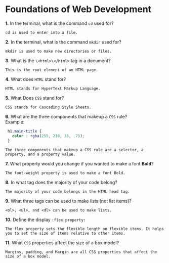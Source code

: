 # Foundations of Web Development

**1.** In the terminal, what is the command `cd` used for?
<!-- enter you answer in the space below -->
```
cd is used to enter into a file.
```

**2.** In the terminal, what is the command `mkdir` used for?
<!-- enter you answer in the space below -->
```
mkdir is used to make new directories or files. 
```

**3.** What is the `\<html>\</html>` tag in a document?
<!-- enter you answer in the space below -->
```
This is the root element of an HTML page. 
```

**4.** What does `HTML` stand for?
<!-- enter you answer in the space below -->
```
HTML stands for HyperText Markup Language.
```

**5.** What Does `CSS` stand for?
<!-- enter you answer in the space below -->
```
CSS stands for Cascading Style Sheets. 
```

**6.** What are the three components that makeup a `CSS` rule? <br> Example:
```css
 h1.main-title {
   color : rgba(255, 210, 33, .75);
 }
```
<!-- enter you answer in the space below -->
```
The three components that makeup a CSS rule are a selector, a property, and a property value. 
```

**7.** What property would you change if you wanted to make a font **Bold**?
<!-- enter you answer in the space below -->
```
The font-weight property is used to make a font Bold. 
```

**8.** In what tag does the majority of your code belong?
<!-- enter you answer in the space below -->
```
The majority of your code belongs in the HTML head tag.
```

**9.** What three tags can be used to make lists (not list items)?
<!-- enter you answer in the space below -->
```
<ol>, <ul>, and <dl> can be used to make lists. 
```

**10.** Define the display `:flex property:`
<!-- enter you answer in the space below -->
```
The flex property sets the flexible length on flexible items. It helps you to set the size of items relative to other items.
```

**11.** What `CSS` properties affect the size of a box model?
<!-- enter you answer in the space below -->
```
Margins, padding, and Margin are all CSS properties that affect the size of a box model. 
```
